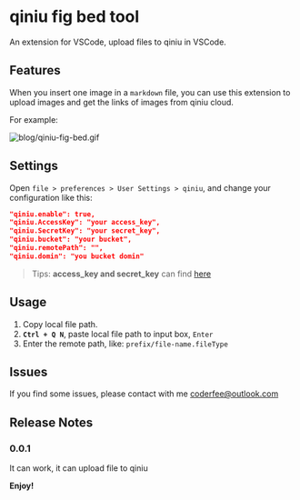 # qiniu fig bed tool

An extension for VSCode, upload files to qiniu in VSCode.

## Features

When you insert one image in a `markdown` file, you can use this extension to upload images and get the links of images from qiniu cloud.

For example:

![blog/qiniu-fig-bed.gif](http://oaz5uxplb.bkt.clouddn.com/blog/qiniu-fig-bed.gif)

## Settings

Open `file > preferences > User Settings > qiniu`, and change your configuration like this: 

```json
"qiniu.enable": true,
"qiniu.AccessKey": "your access_key",
"qiniu.SecretKey": "your secret_key",
"qiniu.bucket": "your bucket",
"qiniu.remotePath": "",
"qiniu.domin": "you bucket domin"
```

> Tips: **access\_key and secret\_key** can find [here](https://portal.qiniu.com/user/key)

## Usage

1. Copy local file path.
2. **`Ctrl + Q N`**, paste local file path to input box, `Enter`
3. Enter the remote path, like: `prefix/file-name.fileType`

## Issues

If you find some issues, please contact with me <a href="mailto:coderfee@outlook.com">coderfee@outlook.com</a>

## Release Notes

### 0.0.1

It can work, it can upload file to qiniu

**Enjoy!**